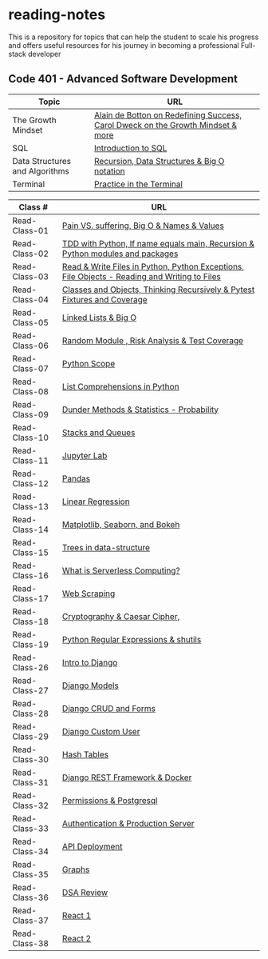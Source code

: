 # reading-notes

 This is a repository for topics that can help the student to scale his progress and offers useful resources for his journey in becoming a professional Full-stack developer

## Code 401 - Advanced Software Development

| **Topic** | **URL** |
| -------- | -----------|
| The Growth Mindset |[Alain de Botton on Redefining Success, Carol Dweck on the Growth Mindset & more](./The%20Growth%20Mindset/red-the-growth-mindset.md)|
| SQL |[Introduction to SQL](./SQL-Practice/read-SQL%20commands.md)|
| Data Structures and Algorithms |[Recursion, Data Structures & Big O notation](./Data%20Structures%20and%20Algorithms/read-data-structures.md)|
| Terminal |[Practice in the Terminal](./Terminal/read-terminal-practice.md)|

| **Class #** | **URL** |
| ----------------- | -------------------------|
|   Read-Class-01   |[Pain VS. suffering, Big O & Names & Values](./Read-Class-01.md)|
|   Read-Class-02   |[TDD with Python, If name equals main, Recursion & Python modules and packages](./Read-Class-02.md)|
|   Read-Class-03   |[Read & Write Files in Python, Python Exceptions, File Objects - Reading and Writing to Files](./Read-Class-03.md)|
|   Read-Class-04   |[Classes and Objects, Thinking Recursively & Pytest Fixtures and Coverage](./Read-Class-04.md)|
|   Read-Class-05   |[Linked Lists & Big O](./Read-Class-05.md)|
|   Read-Class-06   |[Random Module , Risk Analysis & Test Coverage](./Read-Class-06.md)|
|   Read-Class-07   |[Python Scope](./Read-Class-07.md)|
|   Read-Class-08   |[List Comprehensions in Python](./Read-class-08.md)|
|   Read-Class-09   |[Dunder Methods & Statistics - Probability](./Read-Class-09.md)|
|   Read-Class-10   |[Stacks and Queues](./Read-Class-10.md)
|   Read-Class-11   |[Jupyter Lab](./Read-Class-11.md)
|   Read-Class-12   |[Pandas](./Read-class-12.md)
|   Read-Class-13   |[Linear Regression](./Read-Class-13.md)
|   Read-Class-14   |[Matplotlib, Seaborn, and Bokeh](./Read-Class-14.md)
|   Read-Class-15   |[Trees in data-structure](./Read-Class-15.md)
|   Read-Class-16   |[What is Serverless Computing?](./Read-Class-16.md)
|   Read-Class-17   |[Web Scraping](./Read-Class-17.md)
|   Read-Class-18   |[Cryptography & Caesar Cipher,](./Read-Class-18.md)
|   Read-Class-19   |[Python Regular Expressions & shutils](./Read-Class-19.md)
|   Read-Class-26   |[Intro to Django](./Read-Class-26.md)
|   Read-Class-27   |[Django Models](./Read-Class-27.md)
|   Read-Class-28   |[Django CRUD and Forms](./Read-Class-28.md)
|   Read-Class-29   |[Django Custom User](./Read-Class-29.md)
|   Read-Class-30   |[Hash Tables](./Read-Class-30.md)
|   Read-Class-31   |[Django REST Framework & Docker](./Read-Class-31.md)
|   Read-Class-32   |[Permissions & Postgresql](./Read-Class-32.md)
|   Read-Class-33   |[Authentication & Production Server](./Read-Class-33.md)
|   Read-Class-34   |[API Deployment](./Read-Class-34.md)
|   Read-Class-35   |[Graphs](./Read-Class-35.md)
|   Read-Class-36   |[DSA Review](./Read-Class-36.md)
|   Read-Class-37   |[React 1](./Read-Class-37.md)
|   Read-Class-38   |[React 2](./Read-Class-38.md)